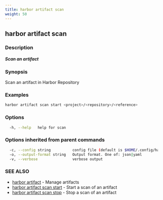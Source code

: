 ```yaml
---
title: harbor artifact scan
weight: 50
---
```

## harbor artifact scan

### Description

##### Scan an artifact

### Synopsis

Scan an artifact in Harbor Repository

### Examples

```sh
harbor artifact scan start <project>/<repository>/<reference>
```

### Options

```sh
  -h, --help   help for scan
```

### Options inherited from parent commands

```sh
  -c, --config string          config file (default is $HOME/.config/harbor-cli/config.yaml)
  -o, --output-format string   Output format. One of: json|yaml
  -v, --verbose                verbose output
```

### SEE ALSO

* [harbor artifact](harbor-artifact.md)	 - Manage artifacts
* [harbor artifact scan start](harbor-artifact-scan-start.md)	 - Start a scan of an artifact
* [harbor artifact scan stop](harbor-artifact-scan-stop.md)	 - Stop a scan of an artifact

